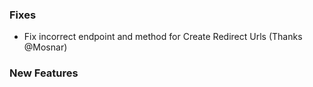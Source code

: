 ### Fixes

- Fix incorrect endpoint and method for Create Redirect Urls (Thanks @Mosnar)


### New Features

